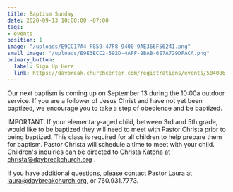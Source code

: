 ```yaml
---
title: Baptism Sunday
date: 2020-09-13 10:00:00 -07:00
tags:
- events
position: 1
image: "/uploads/E9CC17A4-F859-47F8-9400-9AE366F56241.png"
small_image: "/uploads/E9E3ECC2-592D-4AFF-9BAB-6E7A729DFACA.png"
primary_button:
  label: Sign Up Here
  link: https://daybreak.churchcenter.com/registrations/events/504086
---
```


Our next baptism is coming up on September 13 during the 10:00a outdoor service. If you are a follower of Jesus Christ and have not yet been baptized, we encourage you to take a step of obedience and be baptized.

IMPORTANT: If your elementary-aged child, between 3rd and 5th grade, would like to be baptized they will need to meet with Pastor Christa prior to being baptized. This class is required for all children to help prepare them for baptism. Pastor Christa will schedule a time to meet with your child. Children's inquiries can be directed to Christa Katona at christa@daybreakchurch.org .

If you have additional questions, please contact Pastor Laura at laura@daybreakchurch.org, or 760.931.7773.
